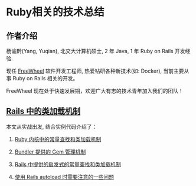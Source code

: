 # Ruby相关的技术总结

## 作者介绍

杨谕黔(Yang, Yuqian), 北交大计算机硕士, 2 年 Java, 1 年 Ruby on Rails 开发经验.

现任 [FreeWheel](http://baike.baidu.com/link?url=CMQTQA8N-eBfrsn5dmazsIFN2KP4PzTV_0lqLYheJzpgvyOHxmdxeARr6nIQa1ZGiFDDhjsTBNSFgRUsz-Rseq) 软件开发工程师, 热爱钻研各种新技术(如: Docker), 当前主要从事 Ruby on Rails 相关的开发。

FreeWheel 现在处于快速发展期，欢迎广大有志的技术青年加入我们的团队！


## [Rails 中的类加载机制](https://github.com/yangyuqian/ruby-articles/blob/master/RAILS-CLASS-LOADER.md)

本文从实战出发, 结合实例代码介绍了：

1. [Ruby 内核中的常量查找和类加载机制](https://github.com/yangyuqian/ruby-articles/blob/master/RUBY-KERNEL-CLASS-LOADER.md)

2. [Bundler 提供的 Gem 管理机制](https://github.com/yangyuqian/ruby-articles/blob/master/BUNDLER.md)

3. [Rails 中提供的启发式的常量查找和类加载机制](https://github.com/yangyuqian/ruby-articles/blob/master/RAILS-CLASS-LOADER.md#activesupport-中的常量查找算法)

4. [使用 Rails autoload 时需要注意的一些问题](https://github.com/yangyuqian/ruby-articles/blob/master/RAILS-CLASS-LOADER.md#常见误区)


